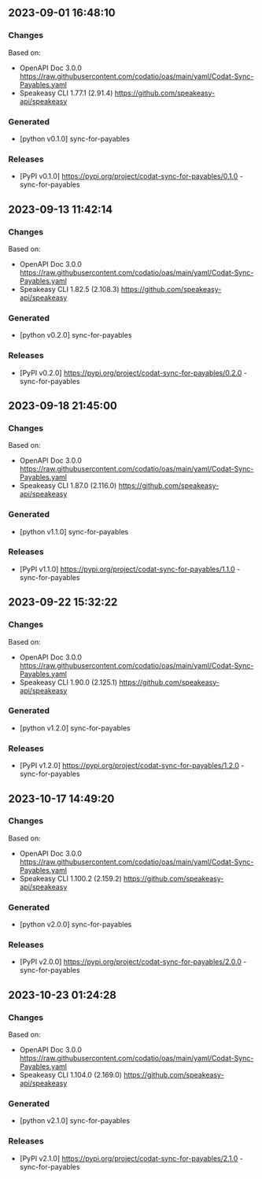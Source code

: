 

## 2023-09-01 16:48:10
### Changes
Based on:
- OpenAPI Doc 3.0.0 https://raw.githubusercontent.com/codatio/oas/main/yaml/Codat-Sync-Payables.yaml
- Speakeasy CLI 1.77.1 (2.91.4) https://github.com/speakeasy-api/speakeasy
### Generated
- [python v0.1.0] sync-for-payables
### Releases
- [PyPI v0.1.0] https://pypi.org/project/codat-sync-for-payables/0.1.0 - sync-for-payables

## 2023-09-13 11:42:14
### Changes
Based on:
- OpenAPI Doc 3.0.0 https://raw.githubusercontent.com/codatio/oas/main/yaml/Codat-Sync-Payables.yaml
- Speakeasy CLI 1.82.5 (2.108.3) https://github.com/speakeasy-api/speakeasy
### Generated
- [python v0.2.0] sync-for-payables
### Releases
- [PyPI v0.2.0] https://pypi.org/project/codat-sync-for-payables/0.2.0 - sync-for-payables

## 2023-09-18 21:45:00
### Changes
Based on:
- OpenAPI Doc 3.0.0 https://raw.githubusercontent.com/codatio/oas/main/yaml/Codat-Sync-Payables.yaml
- Speakeasy CLI 1.87.0 (2.116.0) https://github.com/speakeasy-api/speakeasy
### Generated
- [python v1.1.0] sync-for-payables
### Releases
- [PyPI v1.1.0] https://pypi.org/project/codat-sync-for-payables/1.1.0 - sync-for-payables

## 2023-09-22 15:32:22
### Changes
Based on:
- OpenAPI Doc 3.0.0 https://raw.githubusercontent.com/codatio/oas/main/yaml/Codat-Sync-Payables.yaml
- Speakeasy CLI 1.90.0 (2.125.1) https://github.com/speakeasy-api/speakeasy
### Generated
- [python v1.2.0] sync-for-payables
### Releases
- [PyPI v1.2.0] https://pypi.org/project/codat-sync-for-payables/1.2.0 - sync-for-payables

## 2023-10-17 14:49:20
### Changes
Based on:
- OpenAPI Doc 3.0.0 https://raw.githubusercontent.com/codatio/oas/main/yaml/Codat-Sync-Payables.yaml
- Speakeasy CLI 1.100.2 (2.159.2) https://github.com/speakeasy-api/speakeasy
### Generated
- [python v2.0.0] sync-for-payables
### Releases
- [PyPI v2.0.0] https://pypi.org/project/codat-sync-for-payables/2.0.0 - sync-for-payables

## 2023-10-23 01:24:28
### Changes
Based on:
- OpenAPI Doc 3.0.0 https://raw.githubusercontent.com/codatio/oas/main/yaml/Codat-Sync-Payables.yaml
- Speakeasy CLI 1.104.0 (2.169.0) https://github.com/speakeasy-api/speakeasy
### Generated
- [python v2.1.0] sync-for-payables
### Releases
- [PyPI v2.1.0] https://pypi.org/project/codat-sync-for-payables/2.1.0 - sync-for-payables